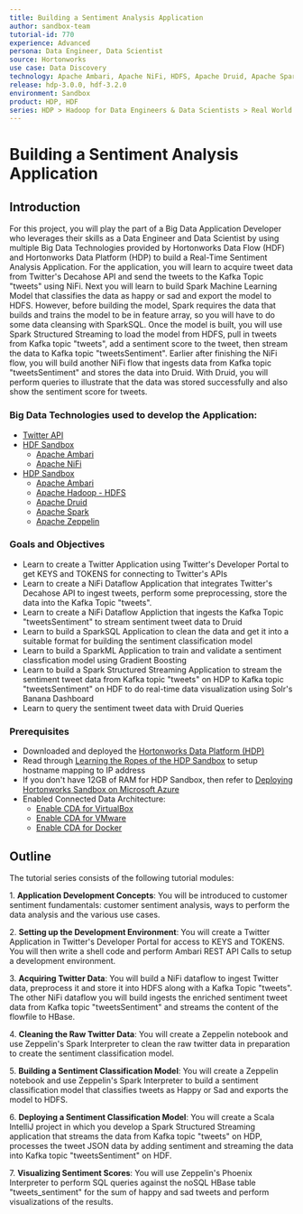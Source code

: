 ```yaml
---
title: Building a Sentiment Analysis Application
author: sandbox-team
tutorial-id: 770
experience: Advanced
persona: Data Engineer, Data Scientist
source: Hortonworks
use case: Data Discovery
technology: Apache Ambari, Apache NiFi, HDFS, Apache Druid, Apache Spark, Apache Zeppelin
release: hdp-3.0.0, hdf-3.2.0
environment: Sandbox
product: HDP, HDF
series: HDP > Hadoop for Data Engineers & Data Scientists > Real World Examples, HDF > Develop Data Flow & Streaming Applications > Real World Examples
---
```


# Building a Sentiment Analysis Application

## Introduction

For this project, you will play the part of a Big Data Application Developer who leverages their skills as a Data Engineer and Data Scientist by using multiple Big Data Technologies provided by Hortonworks Data Flow (HDF) and Hortonworks Data Platform (HDP) to build a Real-Time Sentiment Analysis Application. For the application, you will learn to acquire tweet data from Twitter's Decahose API and send the tweets to the Kafka Topic "tweets" using NiFi. Next you will learn to build Spark Machine Learning Model that classifies the data as happy or sad and export the model to HDFS. However, before building the model, Spark requires the data that builds and trains the model to be in feature array, so you will have to do some data cleansing with SparkSQL. Once the model is built, you will use Spark Structured Streaming to load the model from HDFS, pull in tweets from Kafka topic "tweets", add a sentiment score to the tweet, then stream the data to Kafka topic "tweetsSentiment". Earlier after finishing the NiFi flow, you will build another NiFi flow that ingests data from Kafka topic "tweetsSentiment" and stores the data into Druid. With Druid, you will perform queries to illustrate that the data was stored successfully and also show the sentiment score for tweets.

### Big Data Technologies used to develop the Application:

- [Twitter API](https://dev.twitter.com/)
- [HDF Sandbox](https://hortonworks.com/products/data-platforms/hdf/)
    - [Apache Ambari](https://ambari.apache.org/)
    - [Apache NiFi](https://nifi.apache.org/)
- [HDP Sandbox](https://hortonworks.com/products/data-platforms/hdp/)
    - [Apache Ambari](https://ambari.apache.org/)
    - [Apache Hadoop - HDFS](https://hadoop.apache.org/docs/r3.1.0/)
    - [Apache Druid](http://druid.io)
    - [Apache Spark](https://spark.apache.org/)
    - [Apache Zeppelin](https://zeppelin.apache.org/)

### Goals and Objectives

- Learn to create a Twitter Application using Twitter's Developer Portal to get KEYS and TOKENS for connecting to Twitter's APIs
- Learn to create a NiFi Dataflow Application that integrates Twitter's Decahose API to ingest tweets, perform some preprocessing, store the data into the Kafka Topic "tweets".
- Learn to create a NiFi Dataflow Appliction that ingests the Kafka Topic "tweetsSentiment" to stream sentiment tweet data to Druid
- Learn to build a SparkSQL Application to clean the data and get it into a suitable format for building the sentiment classification model
- Learn to build a SparkML Application to train and validate a sentiment classfication model using Gradient Boosting
- Learn to build a Spark Structured Streaming Application to stream the sentiment tweet data from Kafka topic "tweets" on HDP to Kafka topic "tweetsSentiment" on HDF to do real-time data visualization using Solr's Banana Dashboard
- Learn to query the sentiment tweet data with Druid Queries

### Prerequisites

- Downloaded and deployed the [Hortonworks Data Platform (HDP)](https://hortonworks.com/downloads/#sandbox)
- Read through [Learning the Ropes of the HDP Sandbox](https://hortonworks.com/tutorial/learning-the-ropes-of-the-hortonworks-sandbox/) to setup hostname mapping to IP address
- If you don't have 12GB of RAM for HDP Sandbox, then refer to [Deploying Hortonworks Sandbox on Microsoft Azure](https://hortonworks.com/tutorial/sandbox-deployment-and-install-guide/section/4/)
- Enabled Connected Data Architecture:
  - [Enable CDA for VirtualBox](https://hortonworks.com/tutorial/sandbox-deployment-and-install-guide/section/1/#enable-connected-data-architecture-cda---advanced-topic)
  - [Enable CDA for VMware](https://hortonworks.com/tutorial/sandbox-deployment-and-install-guide/section/2/#enable-connected-data-architecture-cda---advanced-topic)
  - [Enable CDA for Docker](https://hortonworks.com/tutorial/sandbox-deployment-and-install-guide/section/3/#enable-connected-data-architecture-cda---advanced-topic)

## Outline

The tutorial series consists of the following tutorial modules:

1\. **Application Development Concepts**: You will be introduced to customer sentiment fundamentals: customer sentiment analysis, ways to perform the data analysis and the various use cases.

2\. **Setting up the Development Environment**: You will create a Twitter Application in Twitter's Developer Portal for access to KEYS and TOKENS. You will then write a shell code and perform Ambari REST API Calls to setup a development environment.

3\. **Acquiring Twitter Data**: You will build a NiFi dataflow to ingest Twitter data, preprocess it and store it into HDFS along with a Kafka Topic "tweets". The other NiFi dataflow you will build ingests the enriched sentiment tweet data from Kafka topic "tweetsSentiment" and streams the content of the flowfile to HBase.

4\. **Cleaning the Raw Twitter Data**: You will create a Zeppelin notebook and use Zeppelin's Spark Interpreter to clean the raw twitter data in preparation to create the sentiment classification model.

5\. **Building a Sentiment Classification Model**: You will create a Zeppelin notebook and use Zeppelin's Spark Interpreter to build a sentiment classification model that classifies tweets as Happy or Sad and exports the model to HDFS.

6\. **Deploying a Sentiment Classification Model**: You will create a Scala IntelliJ project in which you develop a Spark Structured Streaming application that streams the data from Kafka topic "tweets" on HDP, processes the tweet JSON data by adding sentiment and streaming the data into Kafka topic "tweetsSentiment" on HDF.

7\. **Visualizing Sentiment Scores**: You will use Zeppelin's Phoenix Interpreter to perform SQL queries against the noSQL HBase table "tweets_sentiment" for the sum of happy and sad tweets and perform visualizations of the results.
